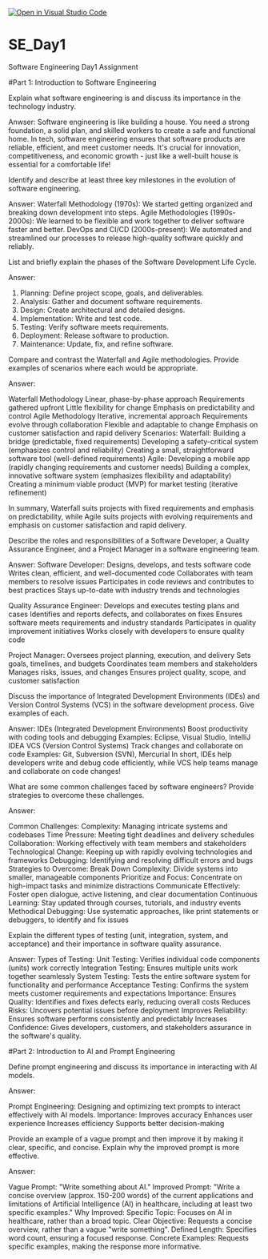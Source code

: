 [![Open in Visual Studio Code](https://classroom.github.com/assets/open-in-vscode-2e0aaae1b6195c2367325f4f02e2d04e9abb55f0b24a779b69b11b9e10269abc.svg)](https://classroom.github.com/online_ide?assignment_repo_id=15572416&assignment_repo_type=AssignmentRepo)
# SE_Day1
Software Engineering Day1 Assignment

#Part 1: Introduction to Software Engineering

Explain what software engineering is and discuss its importance in the technology industry.

Anwser:
Software engineering is like building a house. You need a strong foundation, a solid plan, and skilled workers to create a safe and functional home. In tech, software engineering ensures that software products are reliable, efficient, and meet customer needs. It's crucial for innovation, competitiveness, and economic growth - just like a well-built house is essential for a comfortable life!


Identify and describe at least three key milestones in the evolution of software engineering.

Answer:
Waterfall Methodology (1970s): We started getting organized and breaking down development into steps.
Agile Methodologies (1990s-2000s): We learned to be flexible and work together to deliver software faster and better.
DevOps and CI/CD (2000s-present): We automated and streamlined our processes to release high-quality software quickly and reliably.

List and briefly explain the phases of the Software Development Life Cycle.

Answer:
1. Planning: Define project scope, goals, and deliverables.
2. Analysis: Gather and document software requirements.
3. Design: Create architectural and detailed designs.
4. Implementation: Write and test code.
5. Testing: Verify software meets requirements.
6. Deployment: Release software to production.
7. Maintenance: Update, fix, and refine software.

Compare and contrast the Waterfall and Agile methodologies. Provide examples of scenarios where each would be appropriate.

Answer: 

Waterfall Methodology
Linear, phase-by-phase approach
Requirements gathered upfront
Little flexibility for change
Emphasis on predictability and control
Agile Methodology
Iterative, incremental approach
Requirements evolve through collaboration
Flexible and adaptable to change
Emphasis on customer satisfaction and rapid delivery
Scenarios:
Waterfall:
Building a bridge (predictable, fixed requirements)
Developing a safety-critical system (emphasizes control and reliability)
Creating a small, straightforward software tool (well-defined requirements)
Agile:
Developing a mobile app (rapidly changing requirements and customer needs)
Building a complex, innovative software system (emphasizes flexibility and adaptability)
Creating a minimum viable product (MVP) for market testing (iterative refinement)

In summary, Waterfall suits projects with fixed requirements and emphasis on predictability, while Agile suits projects with evolving requirements and emphasis on customer satisfaction and rapid delivery.


Describe the roles and responsibilities of a Software Developer, a Quality Assurance Engineer, and a Project Manager in a software engineering team.

Answer:
Software Developer:
Designs, develops, and tests software code
Writes clean, efficient, and well-documented code
Collaborates with team members to resolve issues
Participates in code reviews and contributes to best practices
Stays up-to-date with industry trends and technologies

Quality Assurance Engineer:
Develops and executes testing plans and cases
Identifies and reports defects, and collaborates on fixes
Ensures software meets requirements and industry standards
Participates in quality improvement initiatives
Works closely with developers to ensure quality code

Project Manager:
Oversees project planning, execution, and delivery
Sets goals, timelines, and budgets
Coordinates team members and stakeholders
Manages risks, issues, and changes
Ensures project quality, scope, and customer satisfaction



Discuss the importance of Integrated Development Environments (IDEs) and Version Control Systems (VCS) in the software development process. Give examples of each.

Answer:
IDEs (Integrated Development Environments)
Boost productivity with coding tools and debugging
Examples: Eclipse, Visual Studio, IntelliJ IDEA
VCS (Version Control Systems)
Track changes and collaborate on code
Examples: Git, Subversion (SVN), Mercurial
In short, IDEs help developers write and debug code efficiently, while VCS help teams manage and collaborate on code changes!


What are some common challenges faced by software engineers? Provide strategies to overcome these challenges.

Answer: 

Common Challenges:
Complexity: Managing intricate systems and codebases
Time Pressure: Meeting tight deadlines and delivery schedules
Collaboration: Working effectively with team members and stakeholders
Technological Change: Keeping up with rapidly evolving technologies and frameworks
Debugging: Identifying and resolving difficult errors and bugs
Strategies to Overcome:
Break Down Complexity: Divide systems into smaller, manageable components
Prioritize and Focus: Concentrate on high-impact tasks and minimize distractions
Communicate Effectively: Foster open dialogue, active listening, and clear documentation
Continuous Learning: Stay updated through courses, tutorials, and industry events
Methodical Debugging: Use systematic approaches, like print statements or debuggers, to identify and fix issues


Explain the different types of testing (unit, integration, system, and acceptance) and their importance in software quality assurance.

Answer: 
Types of Testing:
Unit Testing: Verifies individual code components (units) work correctly
Integration Testing: Ensures multiple units work together seamlessly
System Testing: Tests the entire software system for functionality and performance
Acceptance Testing: Confirms the system meets customer requirements and expectations
Importance:
Ensures Quality: Identifies and fixes defects early, reducing overall costs
Reduces Risks: Uncovers potential issues before deployment
Improves Reliability: Ensures software performs consistently and predictably
Increases Confidence: Gives developers, customers, and stakeholders assurance in the software's quality.


#Part 2: Introduction to AI and Prompt Engineering


Define prompt engineering and discuss its importance in interacting with AI models.

Answer:


Prompt Engineering:
Designing and optimizing text prompts to interact effectively with AI models.
Importance:
Improves accuracy
Enhances user experience
Increases efficiency
Supports better decision-making

Provide an example of a vague prompt and then improve it by making it clear, specific, and concise. Explain why the improved prompt is more effective.


Answer: 

Vague Prompt:
"Write something about AI."
Improved Prompt:
"Write a concise overview (approx. 150-200 words) of the current applications and limitations of Artificial Intelligence (AI) in healthcare, including at least two specific examples."
Why Improved:
Specific Topic: Focuses on AI in healthcare, rather than a broad topic.
Clear Objective: Requests a concise overview, rather than a vague "write something".
Defined Length: Specifies word count, ensuring a focused response.
Concrete Examples: Requests specific examples, making the response more informative.

